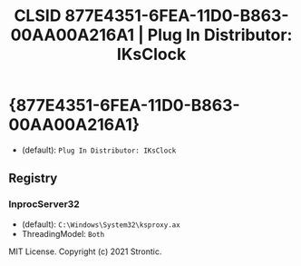 ﻿---
title: "CLSID 877E4351-6FEA-11D0-B863-00AA00A216A1 | Plug In Distributor: IKsClock"
excerpt: What is COM-Object CLSID 877E4351-6FEA-11D0-B863-00AA00A216A1?
---

# {877E4351-6FEA-11D0-B863-00AA00A216A1}

* (default): `Plug In Distributor: IKsClock`

## Registry


### InprocServer32

* (default): `C:\Windows\System32\ksproxy.ax`
* ThreadingModel: `Both`

MIT License. Copyright (c) 2021 Strontic.


